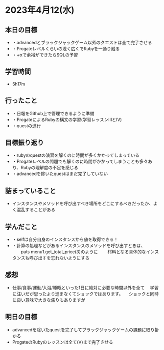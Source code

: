 # 2023年4月12(水)

## 本日の目標
- ・advancedとブラックジャックゲーム以外のクエストは全て完了させる
- ・Progateレベルくらいの浅く広くでRubyを一通り触る
- ・+αで余裕ができたらSQLの予習

## 学習時間
- 5h17m

## 行ったこと
- ・日報をGithub上で管理できるように準備
- ・ProgateによるRubyの構文の学習(学習レッスンⅢとIV)
- ・questの進行
   
## 目標振り返り
- ・rubyのquestの演習を解くのに時間が多くかかってしまっている
- ・Progateレベルの問題でも解くのに時間がかかってしまうことも多々あり、Rubyの理解度の不足を感じる
- ・advancedを除いたquestはまだ完了していない

## 詰まっていること
- インスタンスやメソッドを呼び出すべき場所をどこにするべきだったか、よく混乱することがある

## 学んだこと
- ・selfは自分自身のインスタンスから値を取得できる！
- ・計算の処理などがあるインスタンスのメソッドを呼び出すときは、
　　puts menu1.get_total_price(3)のように
　　材料となる具体的なインスタンスも呼び出すを忘れないようにする

## 感想
- 仕事/食事/運動/入浴/睡眠といった1日に絶対に必要な時間以外を全て
　学習に注いだが思ったより進まなくてショックではあります。
　ショックと同時に良い意味で大きな焦りもありますが

## 明日の目標
- advancedを除いたquestを完了してブラックジャックゲームの課題に取り掛かる
- ProgateのRubyのレッスンは全て(Ⅴ)まで完了させる



